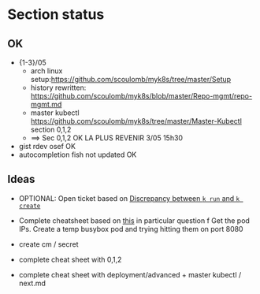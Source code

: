 # Section status

## OK

- {1-3}/05
    - arch linux setup:https://github.com/scoulomb/myk8s/tree/master/Setup
    - history rewritten: https://github.com/scoulomb/myk8s/blob/master/Repo-mgmt/repo-mgmt.md
    - master kubectl https://github.com/scoulomb/myk8s/tree/master/Master-Kubectl section 0,1,2
    - ==> Sec 0,1,2 OK LA PLUS REVENIR 3/05 15h30
- gist rdev osef OK
- autocompletion fish not updated OK

## Ideas 

- OPTIONAL: Open ticket based on [Discrepancy between `k run` and `k create`](./1-kubectl-create-explained-ressource-derived-from-pod.md)
- Complete cheatsheet based on [this](https://github.com/dgkanatsios/CKAD-exercises) 
in particular question f
Get the pod IPs. Create a temp busybox pod and trying hitting them on port 8080

- create cm / secret
- complete cheat sheet with 0,1,2
- complete cheat sheet with deployment/advanced + master kubectl / next.md

